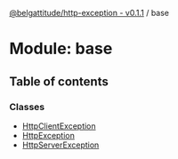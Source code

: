 [@belgattitude/http-exception - v0.1.1](../README.md) / base

# Module: base

## Table of contents

### Classes

- [HttpClientException](../classes/base.HttpClientException.md)
- [HttpException](../classes/base.HttpException.md)
- [HttpServerException](../classes/base.HttpServerException.md)
